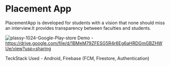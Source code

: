 # Placement App

PlacementApp is developed for students with a vision that none should miss an interview.It provides transparency between faculties and students.

![plassy-1024-Google-Play-store](https://user-images.githubusercontent.com/69476780/144857970-096e5baf-b890-458c-9f2d-a48190b637ab.png)
Demo - https://drive.google.com/file/d/1BMeM79ZFESG5R4r6Eg6aHRDGmGBZHWUe/view?usp=sharing


TeckStack Used - 
Android, Firebase (FCM, Firestore, Authentication)

